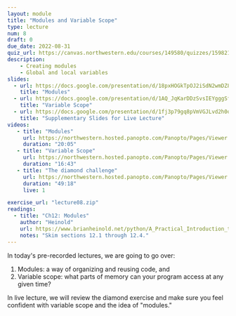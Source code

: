 ```yaml
---
layout: module
title: "Modules and Variable Scope"
type: lecture
num: 8
draft: 0
due_date: 2022-08-31
quiz_url: https://canvas.northwestern.edu/courses/149580/quizzes/159821
description:
    - Creating modules
    - Global and local variables
slides:
  - url: https://docs.google.com/presentation/d/18pxHOGkTpOJ2iSdN2wmDZ8v1tY1g-pl1TrU4xg7S-zs/edit?usp=sharing
    title: "Modules"
  - url: https://docs.google.com/presentation/d/1AQ_JqKarDDzSvsIEYgggSfCrZ92yqEbLaaJaLZQipLI/edit?usp=sharing
    title: "Variable Scope"
  - url: https://docs.google.com/presentation/d/1fj3p79gq8pVmVGJLvd2h0oAlNG-NKm1pxXTbW8I17s4/edit?usp=sharing
    title: "Supplementary Slides for Live Lecture"
videos:
   - title: "Modules"
     url: https://northwestern.hosted.panopto.com/Panopto/Pages/Viewer.aspx?id=0d94f276-03f3-41ad-976b-adaf01887042
     duration: "20:05"
   - title: "Variable Scope"
     url: https://northwestern.hosted.panopto.com/Panopto/Pages/Viewer.aspx?id=b8d5d8f4-5884-4c48-8de3-adaf01886fb8
     duration: "16:43"
   - title: "The diamond challenge"
     url: https://northwestern.hosted.panopto.com/Panopto/Pages/Viewer.aspx?id=0ec39c68-bc2d-43e0-8918-adbb00f6fc2b
     duration: "49:18"
     live: 1

exercise_url: "lecture08.zip"
readings:
  - title: "Ch12: Modules"
    author: "Heinold"
    url: https://www.brianheinold.net/python/A_Practical_Introduction_to_Python_Programming_Heinold.pdf
    notes: "Skim sections 12.1 through 12.4."
---
```


In today's pre-recorded lectures, we are going to go over:
1. Modules: a way of organizing and reusing code, and
2. Variable scope: what parts of memory can your program access at any given time?

In live lecture, we will review the diamond exercise and make sure you feel confident with variable scope and the idea of "modules."